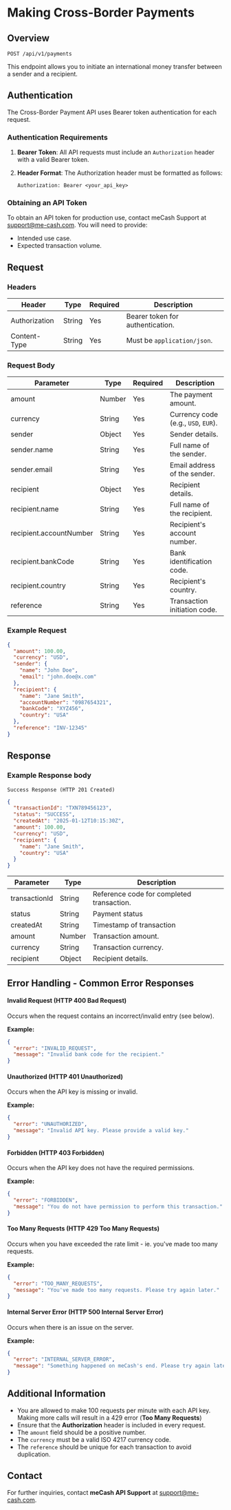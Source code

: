 # Making Cross-Border Payments

## Overview

`POST /api/v1/payments`

This endpoint allows you to initiate an international money transfer between a sender and a recipient.

## Authentication

The Cross-Border Payment API uses Bearer token authentication for each request. 

### Authentication Requirements

1. **Bearer Token**: All API requests must include an `Authorization` header with a valid Bearer token.

2. **Header Format**: The Authorization header must be formatted as follows:
   ```
   Authorization: Bearer <your_api_key>
   ```
### Obtaining an API Token

To obtain an API token for production use, contact meCash Support at support@me-cash.com. You will need to provide:
- Intended use case.
- Expected transaction volume.

## Request

### Headers

| Header | Type | Required | Description |
|--------|------|----------|-------------|
| Authorization | String | Yes | Bearer token for authentication. |
| Content-Type | String | Yes | Must be `application/json`. |

### Request Body

| Parameter | Type | Required | Description |
|-----------|------|----------|-------------|
| amount | Number | Yes | The payment amount. |
| currency | String | Yes | Currency code (e.g., `USD`, `EUR`). |
| sender | Object | Yes | Sender details. |
| sender.name | String | Yes | Full name of the sender. |
| sender.email | String | Yes | Email address of the sender. |
| recipient | Object | Yes | Recipient details. |
| recipient.name | String | Yes | Full name of the recipient. |
| recipient.accountNumber | String | Yes | Recipient's account number. |
| recipient.bankCode | String | Yes | Bank identification code. |
| recipient.country | String | Yes | Recipient's country. |
| reference | String | Yes | Transaction initiation code. |

### Example Request

```json
{
  "amount": 100.00,
  "currency": "USD",
  "sender": {
    "name": "John Doe",
    "email": "john.doe@x.com"
  },
  "recipient": {
    "name": "Jane Smith",
    "accountNumber": "0987654321",
    "bankCode": "XYZ456",
    "country": "USA"
  },
  "reference": "INV-12345"
}
```

## Response

### Example Response body 

`Success Response (HTTP 201 Created)`

```json
{
  "transactionId": "TXN789456123",
  "status": "SUCCESS",
  "createdAt": "2025-01-12T10:15:30Z",
  "amount": 100.00,
  "currency": "USD",
  "recipient": {
    "name": "Jane Smith",
    "country": "USA"
  }
}

```
| Parameter | Type | Description |
|-----------|------|-------------|
| transactionId | String | Reference code for completed transaction. |
| status | String | Payment status |
| createdAt | String | Timestamp of transaction |
| amount | Number | Transaction amount. |
| currency | String | Transaction currency. |
| recipient | Object | Recipient details. |

## Error Handling - Common Error Responses

#### Invalid Request (HTTP 400 Bad Request)
Occurs when the request contains an incorrect/invalid entry (see below).

**Example:**
```json
{
  "error": "INVALID_REQUEST",
  "message": "Invalid bank code for the recipient."
}
```

#### Unauthorized (HTTP 401 Unauthorized)
Occurs when the API key is missing or invalid.

**Example:**
```json
{
  "error": "UNAUTHORIZED",
  "message": "Invalid API key. Please provide a valid key."
}
```

#### Forbidden (HTTP 403 Forbidden)
Occurs when the API key does not have the required permissions.

**Example:**
```json
{
  "error": "FORBIDDEN",
  "message": "You do not have permission to perform this transaction."
}
```

#### Too Many Requests (HTTP 429 Too Many Requests)
Occurs when you have exceeded the rate limit - ie. you've made too many requests.

**Example:**
```json
{
  "error": "TOO_MANY_REQUESTS",
  "message": "You've made too many requests. Please try again later."
}
```

#### Internal Server Error (HTTP 500 Internal Server Error)
Occurs when there is an issue on the server.

**Example:**
```json
{
  "error": "INTERNAL_SERVER_ERROR",
  "message": "Something happened on meCash's end. Please try again later."
}
```

## Additional Information

* You are allowed to make 100 requests per minute with each API key. Making more calls will result in a 429 error (**Too Many Requests**)
* Ensure that the **Authorization** header is included in every request.
* The `amount` field should be a positive number.
* The `currency` must be a valid ISO 4217 currency code.
* The `reference` should be unique for each transaction to avoid duplication.

## Contact

For further inquiries, contact **meCash API Support** at support@me-cash.com.
